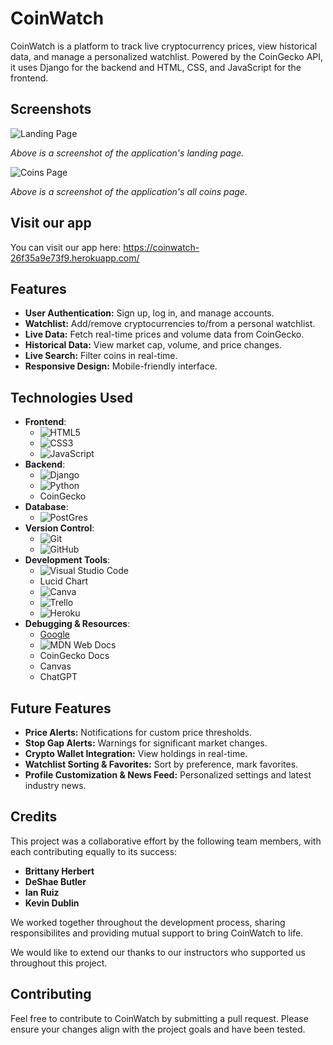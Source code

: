 # CoinWatch

CoinWatch is a platform to track live cryptocurrency prices, view historical data, and manage a personalized watchlist. Powered by the CoinGecko API, it uses Django for the backend and HTML, CSS, and JavaScript for the frontend.

## Screenshots 
![Landing Page](./main_app/static/images/LandingPage.PNG)

*Above is a screenshot of the application's landing page.*

![Coins Page](./main_app/static/images/CoinsPage.PNG)

*Above is a screenshot of the application's all coins page.*

## Visit our app
You can visit our app here: https://coinwatch-26f35a9e73f9.herokuapp.com/

## Features

- **User Authentication:** Sign up, log in, and manage accounts.
- **Watchlist:** Add/remove cryptocurrencies to/from a personal watchlist.
- **Live Data:** Fetch real-time prices and volume data from CoinGecko.
- **Historical Data:** View market cap, volume, and price changes.
- **Live Search:** Filter coins in real-time.
- **Responsive Design:** Mobile-friendly interface.

## Technologies Used

- **Frontend**: 
  - ![HTML5](https://img.shields.io/badge/HTML-239120?style=for-the-badge&logo=html5&logoColor=white) 
  - ![CSS3](https://img.shields.io/badge/CSS-239120?&style=for-the-badge&logo=css3&logoColor=white)
  - ![JavaScript](https://img.shields.io/badge/JavaScript-F7DF1E?style=for-the-badge&logo=javascript&logoColor=black) 
- **Backend**: 
  - ![Django](https://img.shields.io/badge/Django-092E20?style=for-the-badge&logo=django&logoColor=white)
  - ![Python](https://img.shields.io/badge/Python-3776AB?style=for-the-badge&logo=python&logoColor=white)
  - CoinGecko
- **Database**: 
  - ![PostGres](https://img.shields.io/badge/PostgreSQL-316192?style=for-the-badge&logo=postgresql&logoColor=white) 
- **Version Control**: 
  - ![ Git ](https://img.shields.io/badge/GIT-E44C30?style=for-the-badge&logo=git&logoColor=white)
  - ![GitHub](https://img.shields.io/badge/GitHub-100000?style=for-the-badge&logo=github&logoColor=white)
- **Development Tools**: 
  - ![Visual Studio Code](https://img.shields.io/badge/Visual_Studio_Code-0078D4?style=for-the-badge&logo=visual%20studio%20code&logoColor=white)
  - Lucid Chart
  - ![Canva](https://img.shields.io/badge/Canva-%2300C4CC.svg?&style=for-the-badge&logo=Canva&logoColor=white)
  - ![Trello](https://img.shields.io/badge/Trello-0052CC?style=for-the-badge&logo=trello&logoColor=white)
  - ![Heroku](https://img.shields.io/badge/Heroku-430098?style=for-the-badge&logo=heroku&logoColor=white)
- **Debugging & Resources**:
    - [Google](https://img.shields.io/badge/Google_chrome-4285F4?style=for-the-badge&logo=Google-chrome&logoColor=white)
    - ![MDN Web Docs](https://img.shields.io/badge/MDN_Web_Docs-black?style=for-the-badge&logo=mdnwebdocs&logoColor=white)
    - CoinGecko Docs
    - Canvas
    - ChatGPT


## Future Features

- **Price Alerts:** Notifications for custom price thresholds.
- **Stop Gap Alerts:** Warnings for significant market changes.
- **Crypto Wallet Integration:** View holdings in real-time.
- **Watchlist Sorting & Favorites:** Sort by preference, mark favorites.
- **Profile Customization & News Feed:** Personalized settings and latest industry news.

## Credits

This project was a collaborative effort by the following team members, with each contributing equally to its success:

- **Brittany Herbert**
- **DeShae Butler**
- **Ian Ruiz**
- **Kevin Dublin**

We worked together throughout the development process, sharing responsibilites and providing mutual support to bring CoinWatch to life.

We would like to extend our thanks to our instructors who supported us throughout this project.

## Contributing 

Feel free to contribute to CoinWatch by submitting a pull request. Please ensure your changes align with the project goals and have been tested.